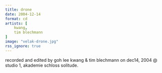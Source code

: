 ```yaml
---
title: drone
date: 2004-12-14
format: cd
artists: [
    kwang,
    tim blechmann
]
image: "velak-drone.jpg"
rss_ignore: true
---
```

recorded and edited by goh lee kwang & tim blechmann
on dec14, 2004 @ studio 1, akademie schloss solitude.
